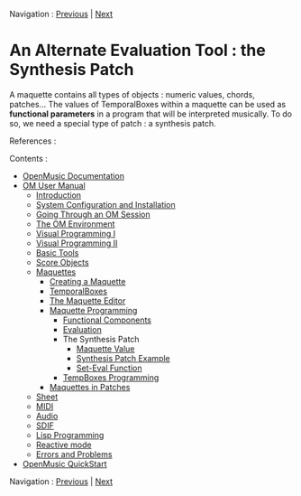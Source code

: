 Navigation : [Previous](MaquetteEvaluation "page
précédente\(Evaluation\)") | [Next](Synthesispatch "page
suivante\(Maquette Value\)")


# An Alternate Evaluation Tool : the Synthesis Patch

A maquette contains all types of objects : numeric values, chords, patches...
The values of TemporalBoxes within a maquette can be used as  **functional
parameters** in a program that will be interpreted musically. To do so, we
need a special type of patch : a synthesis patch.

References :

Contents :

  * [OpenMusic Documentation](OM-Documentation)
  * [OM User Manual](OM-User-Manual)
    * [Introduction](00-Contents)
    * [System Configuration and Installation](Installation)
    * [Going Through an OM Session](Goingthrough)
    * [The OM Environment](Environment)
    * [Visual Programming I](BasicVisualProgramming)
    * [Visual Programming II](AdvancedVisualProgramming)
    * [Basic Tools](BasicObjects)
    * [Score Objects](ScoreObjects)
    * [Maquettes](Maquettes)
      * [Creating a Maquette](Maquette)
      * [TemporalBoxes](TemporalBoxes)
      * [The Maquette Editor](Editor)
      * [Maquette Programming](Programming%20Maquette)
        * [Functional Components](InputsOutputs)
        * [Evaluation](MaquetteEvaluation)
        * The Synthesis Patch
          * [Maquette Value](Synthesispatch)
          * [Synthesis Patch Example](Synthpatchexample)
          * [Set-Eval Function](Seteval)
        * [TempBoxes Programming](TempProgramming)
      * [Maquettes in Patches](Maquettes%20in%20Patches)
    * [Sheet](Sheet)
    * [MIDI](MIDI)
    * [Audio](Audio)
    * [SDIF](SDIF)
    * [Lisp Programming](Lisp)
    * [Reactive mode](Reactive)
    * [Errors and Problems](errors)
  * [OpenMusic QuickStart](QuickStart-Chapters)

Navigation : [Previous](MaquetteEvaluation "page
précédente\(Evaluation\)") | [Next](Synthesispatch "page
suivante\(Maquette Value\)")

